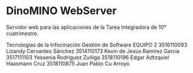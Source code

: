 # DinoMINO WebServer 

Servidor web para las aplicaciones de la Tarea Integradora de 10° cuatrimestre.
 
 Tecnologias de la Infocmación Gestión de Software
 EQUIPO 2
3516110093 Lizandy Cervantes Sánchez
3514110173 Kevin de Jesús Ramirez Garcia
3517111103 Yessenia Rodriguez Zuñiga
3518110196 Edgar Adtzquiel Haasmann Cruz
3518110875 Juan Pablo Cu Arroyo
